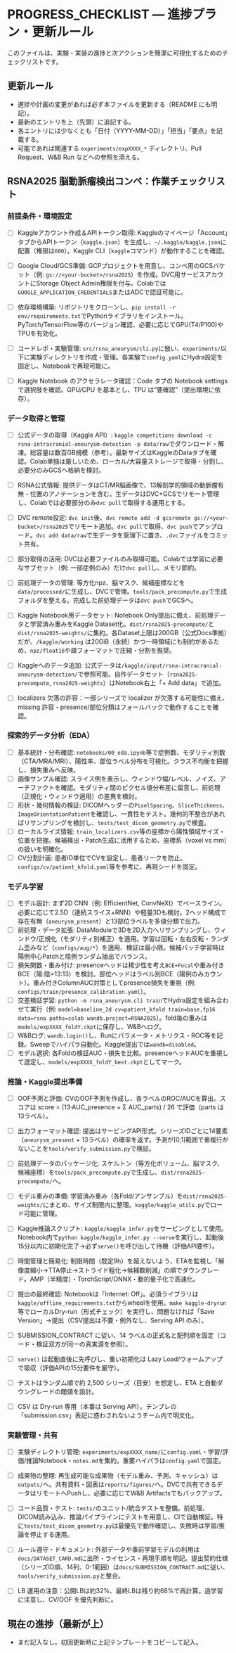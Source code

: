 # PROGRESS_CHECKLIST — 進捗プラン・更新ルール

このファイルは、実験・実装の進捗と次アクションを簡潔に可視化するためのチェックリストです。

## 更新ルール
- 進捗や計画の変更があれば必ず本ファイルを更新する（README にも明記）。
- 最新のエントリを上（先頭）に追記する。
- 各エントリには少なくとも「日付（YYYY-MM-DD）」「担当」「要点」を記載する。
- 可能であれば関連する `experiments/expXXXX_*` ディレクトリ、Pull Request、W&B Run などへの参照を添える。



## RSNA2025 脳動脈瘤検出コンペ：作業チェックリスト

### 前提条件・環境設定

- [ ] Kaggleアカウント作成＆APIトークン取得: Kaggleのマイページ「Account」タブからAPIトークン（`kaggle.json`）を生成し、`~/.kaggle/kaggle.json`に配置（権限は`600`）。Kaggle CLI（`kaggle`コマンド）が動作することを確認。
- [ ] Google Cloud/GCS準備: GCPプロジェクトを用意し、コンペ用のGCSバケット（例: `gs://<your-bucket>/rsna2025`）を作成。DVC用サービスアカウントにStorage Object Admin権限を付与。Colabでは`GOOGLE_APPLICATION_CREDENTIALS`またはADCで認証可能に。
- [ ] 依存環境構築: リポジトリをクローンし、`pip install -r env/requirements.txt`でPythonライブラリをインストール。PyTorch/TensorFlow等のバージョン確認、必要に応じてGPU(T4/P100)やTPUを有効化。
- [ ] コードレポ・実験管理: `src/rsna_aneurysm/cli.py`に倣い、`experiments/`以下に実験ディレクトリを作成・管理。各実験で`config.yaml`にHydra設定を固定し、Notebookで再現可能に。

- [ ] Kaggle Notebook のアクセラレータ確認：Code タブの Notebook settings で選択肢を確認。GPU/CPU を基本とし、TPU は“要確認”（提出環境に依存）。

### データ取得と管理

- [ ] 公式データの取得（Kaggle API）: `kaggle competitions download -c rsna-intracranial-aneurysm-detection -p data/raw`でダウンロード・解凍。総容量は数百GB規模（参考）。最新サイズはKaggleのDataタブを確認。Colab単独は厳しいため、ローカル/大容量ストレージで取得・分割し、必要分のみGCSへ格納を検討。
- [ ] RSNA公式情報: 提供データはCT/MR脳画像で、13解剖学的領域の動脈瘤有無・位置のアノテーションを含む。生データはDVC+GCSでリモート管理し、Colabでは必要部分のみ`dvc pull`で取得する運用とする。
- [ ] DVC remote設定: `dvc init`後、`dvc remote add -d gcsremote gs://<your-bucket>/rsna2025`でリモート追加。`dvc pull`で取得、`dvc push`でアップロード。`dvc add data/raw`で生データを管理下に置き、`.dvc`ファイルをコミット共有。
- [ ] 部分取得の活用: DVCは必要ファイルのみ取得可能。Colabでは学習に必要なサブセット（例: 一部症例のみ）だけ`dvc pull`し、メモリ節約。
- [ ] 前処理データの管理: 等方化npz、脳マスク、候補座標などを`data/processed/`に生成し、DVCで管理。`tools/pack_precompute.py`で生成フォルダを整える。完成した前処理データは`dvc push`でGCSへ。
- [ ] Kaggle Notebook用データセット: Notebook Only提出に備え、前処理データと学習済み重みをKaggle Dataset化。`dist/rsna2025-precompute/`と`dist/rsna2025-weights/`に集約。各Dataset上限は200GB（公式Docs準拠）だが、`/kaggle/working` は20GiB（永続）かつ一時領域にも制約があるため、`npz/float16`や疎フォーマットで圧縮・分割を推奨。
- [ ] Kaggleへのデータ追加: 公式データは`/kaggle/input/rsna-intracranial-aneurysm-detection/`で参照可能。自作データセット（`rsna2025-precompute`, `rsna2025-weights`）はNotebook右上「+ Add data」で追加。

- [ ] localizers 欠落の許容：一部シリーズで localizer が欠落する可能性に備え、missing 許容・presence/部位分類はフォールバックで動作することを確認。

### 探索的データ分析（EDA）

- [ ] 基本統計・分布確認: `notebooks/00_eda.ipynb`等で症例数、モダリティ別数（CTA/MRA/MRI）、陽性率、部位ラベル分布を可視化。クラス不均衡を把握し、損失重みへ反映。
- [ ] 画像サンプル確認: スライス例を表示し、ウィンドウ幅/レベル、ノイズ、アーチファクトを確認。モダリティ間のピクセル値分布差に留意し、前処理（正規化・ウィンドウ適用）の差異を検討。
- [ ] 形状・幾何情報の検証: DICOMヘッダーの`PixelSpacing`、`SliceThickness`、`ImageOrientationPatient`を確認し、一貫性をテスト。幾何的不整合があればリサンプリングを検討し、`tests/test_dicom_geometry.py`で検査。
- [ ] ローカルライズ情報: `train_localizers.csv`等の座標から陽性領域サイズ・位置を把握。候補検出・Patch生成に活用するため、座標系（voxel vs mm）の扱いを明確化。
- [ ] CV分割計画: 患者ID単位でCVを設定し、患者リークを防止。`configs/cv/patient_kfold.yaml`等を参考に、再現シードを固定。

### モデル学習

- [ ] モデル設計: まず2D CNN（例: EfficientNet, ConvNeXt）でベースライン。必要に応じて2.5D（連続スライス+RNN）や軽量3Dも検討。2ヘッド構成で存在有無（`aneurysm_present`）と13部位ラベルを多値分類で出力。
- [ ] 前処理・データ拡張: DataModuleで3Dを2D入力へリサンプリングし、ウィンドウ/正規化（モダリティ別補正）を適用。学習は回転・左右反転・ランダム歪みなど（`configs/aug/*`）を適用、検証は最小限。候補パッチ学習時は陽例中心Patchと陰例ランダム抽出でバランス。
- [ ] 損失関数・重み付け: presenceヘッドは稀少性を考え`BCE+Focal`や重み付きBCE（陽:陰=13:13）を検討。部位ヘッドはラベル別BCE（陽例のみカウント）。重み付きColumnAUC対策としてpresence損失を重視（例: `configs/train/presence_calibration.yaml`）。
- [ ] 交差検証学習: `python -m rsna_aneurysm.cli train`でHydra設定を組み合わせて実行（例: `model=baseline_2d cv=patient_kfold train=base,fp16 data=rsna paths=colab wandb.project=RSNA2025`）。fold毎の重みは`models/expXXXX_foldY.ckpt`に保存し、W&Bへログ。
- [ ] W&Bログ: `wandb.login()`し、Runにパラメータ・メトリクス・ROC等を記録。Sweepでハイパラ自動化。Kaggle提出では`wandb=disabled`。
- [ ] モデル選択: 各Foldの検証AUC・損失を比較。presenceヘッドAUCを重視して選定し、`models/expXXXX_foldY_best.ckpt`としてマーク。

### 推論・Kaggle提出準備

- [ ] OOF予測と評価: CVのOOF予測を作成し、各ラベルのROC/AUCを算出。スコアは score = (13·AUC_presence + Σ AUC_parts) / 26 で評価（parts は13ラベル）。
- [ ] 出力フォーマット確認: 提出はサービングAPI形式。シリーズIDごとに14要素（`aneurysm_present` + 13ラベル）の確率を返す。予測が[0,1]範囲で重複行がないことを`tools/verify_submission.py`で検証。
- [ ] 前処理データのパッケージ化: スケルトン（等方化ボリューム、脳マスク、候補座標）を`tools/pack_precompute.py`で生成し、`dist/rsna2025-precompute/`へ。
- [ ] モデル重みの準備: 学習済み重み（各Fold/アンサンブル）を`dist/rsna2025-weights/`にまとめ、サイズ制限内に整理。`kaggle/kaggle_utils.py`でロード可能に管理。
- [ ] Kaggle推論スクリプト: `kaggle/kaggle_infer.py`をサービングとして使用。Notebook内で`python kaggle/kaggle_infer.py --serve`を実行し、起動後15分以内に初期化完了→必ず`serve()`を呼び出して待機（評価API要件）。
- [ ] 時間管理と簡易化: 制限時間（既定9h）を超えないよう、ETAを監視し「解像度縮小→TTA停止→ストライド粗化→候補数削減」の順でダウングレード。AMP（半精度）・TorchScript/ONNX・動的量子化で高速化。
- [ ] 提出の最終確認: Notebookは「Internet: Off」。必須ライブラリは`kaggle/offline_requirements.txt`からwheelを使用。`make kaggle-dryrun`等でローカルDry-run（形式チェック）を実行し、問題なければ「Save Version」→提出（CSV提出は不要・例外なし、Serving API のみ）。

- [ ] SUBMISSION_CONTRACT に従い、14 ラベルの正式名と配列順を固定（コード・検証双方が同一の真実源を参照）。
- [ ] `serve()` は起動直後に先呼びし、重い初期化は Lazy Load/ウォームアップで吸収（評価APIの15分要件を厳守）。
- [ ] テストはランダム順で約 2,500 シリーズ（目安）を想定し、ETA と自動ダウングレードの閾値を設計。
- [ ] CSV は Dry-run 専用（本番は Serving API）。テンプレの「submission.csv」表記に惑わされないようチーム内で明文化。

### 実験管理・共有

- [ ] 実験ディレクトリ管理: `experiments/expXXXX_name/`に`config.yaml`・学習/評価/推論Notebook・`notes.md`を集約。重要ハイパラは`config.yaml`で固定。
- [ ] 成果物の整理: 再生成可能な成果物（モデル重み、予測、キャッシュ）は`outputs/`へ。共有資料・図表は`reports/figures/`へ。DVCで共有できるデータはリモートへPushし、必要に応じてW&B Artifactsでもバックアップ。
- [ ] コード品質・テスト: `tests/`のユニット/統合テストを整備。前処理、DICOM読み込み、推論パイプラインにテストを用意し、CIで自動検証。特に`tests/test_dicom_geometry.py`は最優先で動作確認し、失敗時は学習/推論を停止する運用。
- [ ] ルール遵守・ドキュメント: 外部データや事前学習モデルの利用は`docs/DATASET_CARD.md`に出所・ライセンス・再現手順を明記。提出契約仕様（シリーズID順、14列、0-1範囲）は`docs/SUBMISSION_CONTRACT.md`に従い、`tools/verify_submission.py`と整合。

- [ ] LB 運用の注意：公開LBは約32%、最終LBは残り約68%で再計算。過学習に注意し、CV/OOF を優先判断に。

## 現在の進捗（最新が上）

- まだ記入なし。初回更新時に上記テンプレートをコピーして記入。



